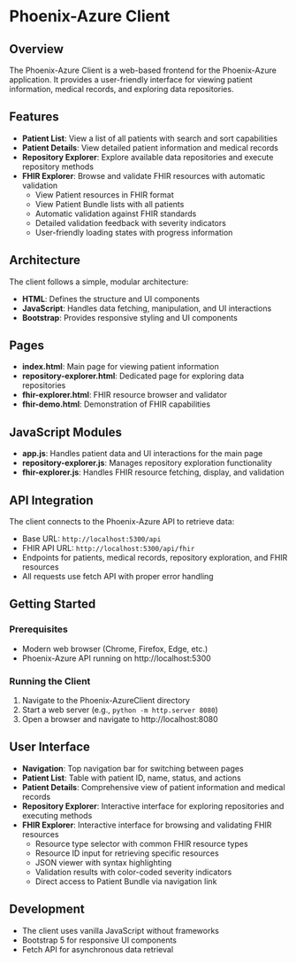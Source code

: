 # Phoenix-Azure Client

## Overview
The Phoenix-Azure Client is a web-based frontend for the Phoenix-Azure application. It provides a user-friendly interface for viewing patient information, medical records, and exploring data repositories.

## Features
- **Patient List**: View a list of all patients with search and sort capabilities
- **Patient Details**: View detailed patient information and medical records
- **Repository Explorer**: Explore available data repositories and execute repository methods
- **FHIR Explorer**: Browse and validate FHIR resources with automatic validation
  - View Patient resources in FHIR format
  - View Patient Bundle lists with all patients
  - Automatic validation against FHIR standards
  - Detailed validation feedback with severity indicators
  - User-friendly loading states with progress information

## Architecture
The client follows a simple, modular architecture:
- **HTML**: Defines the structure and UI components
- **JavaScript**: Handles data fetching, manipulation, and UI interactions
- **Bootstrap**: Provides responsive styling and UI components

## Pages
- **index.html**: Main page for viewing patient information
- **repository-explorer.html**: Dedicated page for exploring data repositories
- **fhir-explorer.html**: FHIR resource browser and validator
- **fhir-demo.html**: Demonstration of FHIR capabilities

## JavaScript Modules
- **app.js**: Handles patient data and UI interactions for the main page
- **repository-explorer.js**: Manages repository exploration functionality
- **fhir-explorer.js**: Handles FHIR resource fetching, display, and validation

## API Integration
The client connects to the Phoenix-Azure API to retrieve data:
- Base URL: `http://localhost:5300/api`
- FHIR API URL: `http://localhost:5300/api/fhir`
- Endpoints for patients, medical records, repository exploration, and FHIR resources
- All requests use fetch API with proper error handling

## Getting Started

### Prerequisites
- Modern web browser (Chrome, Firefox, Edge, etc.)
- Phoenix-Azure API running on http://localhost:5300

### Running the Client
1. Navigate to the Phoenix-AzureClient directory
2. Start a web server (e.g., `python -m http.server 8080`)
3. Open a browser and navigate to http://localhost:8080

## User Interface
- **Navigation**: Top navigation bar for switching between pages
- **Patient List**: Table with patient ID, name, status, and actions
- **Patient Details**: Comprehensive view of patient information and medical records
- **Repository Explorer**: Interactive interface for exploring repositories and executing methods
- **FHIR Explorer**: Interactive interface for browsing and validating FHIR resources
  - Resource type selector with common FHIR resource types
  - Resource ID input for retrieving specific resources
  - JSON viewer with syntax highlighting
  - Validation results with color-coded severity indicators
  - Direct access to Patient Bundle via navigation link

## Development
- The client uses vanilla JavaScript without frameworks
- Bootstrap 5 for responsive UI components
- Fetch API for asynchronous data retrieval
